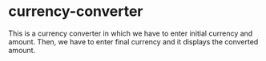 # currency-converter
This is a currency converter in which we have to enter initial currency and amount. Then, we have to enter final currency and it displays the converted amount.
